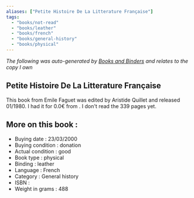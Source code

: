 ```yaml
---
aliases: ["Petite Histoire De La Litterature Française"] 
tags: 
  - "books/not-read" 
  - "books/leather" 
  - "books/french"
  - "books/general-history"
  - "books/physical"
---
```


_The following was auto-generated by [Books and Binders](Books%20and%20Binders.md) and relates to the copy I own_
## Petite Histoire De La Litterature Française
This book from Emile Faguet was edited by Aristide Quillet and released 01/1980. I had it for 0.0€ from . I don't read the 339 pages yet.

## More on this book :
- Buying date : 23/03/2000
- Buying condition : donation
- Actual condition : good
- Book type : physical
- Binding : leather
- Language : French
- Category : General history
- ISBN : 
- Weight in grams : 488
